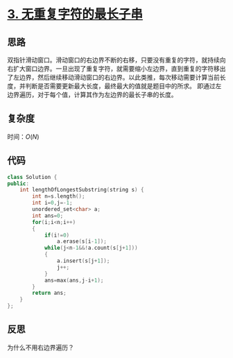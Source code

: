 # [3. 无重复字符的最长子串](https://leetcode-cn.com/problems/longest-substring-without-repeating-characters/)

## 思路
双指针滑动窗口。滑动窗口的右边界不断的右移，只要没有重复的字符，就持续向右扩大窗口边界。一旦出现了重复字符，就需要缩小左边界，直到重复的字符移出了左边界，然后继续移动滑动窗口的右边界。以此类推，每次移动需要计算当前长度，并判断是否需要更新最大长度，最终最大的值就是题目中的所求。
即通过左边界遍历，对于每个值，计算其作为左边界的最长子串的长度。

## 复杂度
时间：$O(N)$

## 代码
```cpp
class Solution {
public:
    int lengthOfLongestSubstring(string s) {
        int n=s.length();
        int i=0,j=-1;
        unordered_set<char> a;
        int ans=0;
        for(i;i<n;i++)
        {
            if(i!=0)
                a.erase(s[i-1]);
            while(j<n-1&&!a.count(s[j+1]))
            {
                a.insert(s[j+1]);
                j++;
            }
            ans=max(ans,j-i+1);
        }
        return ans;
    }
};
```

## 反思
为什么不用右边界遍历？